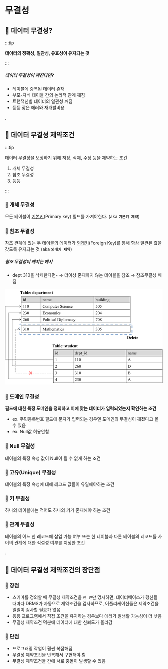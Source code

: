 # 무결성

## 🐣 데이터 무결성?

:::tip

**데이터의 정확성, 일관성, 유효성이 유지되는 것**

:::

##### 데이터 무결성이 깨진다면?

- 테이블에 중복된 데이터 존재
- 부모-자식 테이블 간의 논리적 관계 깨짐
- 트랜잭션별 데이터의 일관성 깨짐
- 등등 잦은 에러와 재개발비용

.

## 🐣 데이터 무결성 제약조건

:::tip

데이터 무결성을 보장하기 위해 저장, 삭제, 수정 등을 제약하는 조건

1. 개체 무결성
2. 참조 무결성
3. 등등

:::

### 🥚 개체 무결성

모든 테이블이 [기본키](./Key.md)(Primary key) 필드를 가져야한다. (aka **`기본키 제약`**)

### 🥚 참조 무결성

참조 관계에 있는 두 테이블의 데이터가 [외래키](./Key.md)(Foreign Key)를 통해 항상 일관된 값을 갖도록 유지되는 것 (aka **`외래키 제약`**)

##### 참조 무결성이 깨지는 예시

- dept 310을 삭제한다면- → 더이상 존재하지 않는 테이블을 참조 → 참조무결성 깨짐

![integrity.png](./img/integrity.png)

### 🥚 도메인 무결성

**필드에 대한 특정 도메인을 정의하고 이에 맞는 데이터가 입력되었는지 확인하는 조건**

- ex. 주민등록번호 필드에 문자가 입력되는 경우엔 도메인의 무결성이 깨졌다고 볼 수 있음
- ex. Null값 허용안함



### 🥚 Null 무결성

테이블의 특정 속성 값이 Null이 될 수 없게 하는 조건

### 🥚 고유(Unique) 무결성

테이블의 특정 속성에 대해 레코드 값들이 유일해야하는 조건

### 🥚 키 무결성

하나의 테이블에는 적어도 하나의 키가 존재해야 하는 조건

### 🥚 관계 무결성

테이블의 어느 한 레코드에 삽입 가능 여부 또는 한 테이블과 다른 테이블의 레코드들 사이의 관계에 대한 적절성 여부를 지정한 조건

.

## 🐣 데이터 무결성 제약조건의 장단점

### 🥚 장점

- 스키마를 정의할 때 무결성 제약조건을 `한 번`만 명시하면, 데이터베이스가 갱신될 때마다 DBMS가 자동으로 제약조건을 검사하므로, 어플리케이션들은 제약조건을 일일이 검사할 필요가 없음
- 응용 프로그램에서 직접 조건을 유지하는 경우보다 에러가 발생할 가능성이 더 낮음
- 무결성 제약조건 덕분에 데이터에 대한 신뢰도가 올라감

### 🥚 단점
- 프로그래밍 작업이 훨씬 복잡해짐
- 무결성 제약조건을 반복해서 구현해야 함
- 무결성 제약조건들 간에 서로 충돌이 발생할 수 있음
